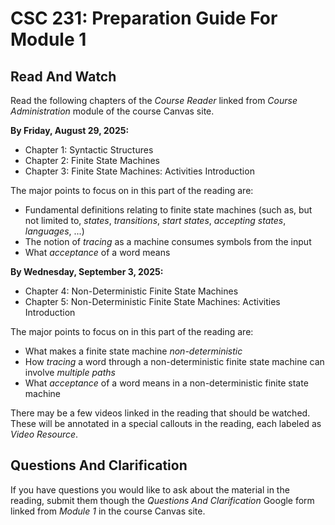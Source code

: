 # CSC 231: Preparation Guide For Module 1

## Read And Watch
Read the following chapters of the *Course Reader* linked from *Course Administration* module of the course Canvas site. 

**By Friday, August 29, 2025:**

* Chapter 1: Syntactic Structures
* Chapter 2: Finite State Machines
* Chapter 3: Finite State Machines: Activities Introduction

The major points to focus on in this part of the reading are:

* Fundamental definitions relating to finite state machines (such as, but not limited to, *states*, *transitions*, *start states*, *accepting states*, *languages*, ...)
* The notion of *tracing* as a machine consumes symbols from the input
* What *acceptance* of a word means


**By Wednesday, September 3, 2025:**

* Chapter 4: Non-Deterministic Finite State Machines
* Chapter 5: Non-Deterministic Finite State Machines: Activities Introduction

The major points to focus on in this part of the reading are:

* What makes a finite state machine *non-deterministic*
* How *tracing* a word through a non-deterministic finite state machine can involve *multiple paths*
* What *acceptance* of a word means in a non-deterministic finite state machine

There may be a few videos linked in the reading that should be watched.  These will be annotated in a special callouts in the reading, each labeled as *Video Resource*.

## Questions And Clarification
If you have questions you would like to ask about the material in the reading, submit them though the *Questions And Clarification* Google form linked from *Module 1* in the course Canvas site.
